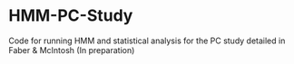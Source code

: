 # HMM-PC-Study
Code for running HMM and statistical analysis for the PC study detailed in Faber &amp; McIntosh (In preparation)
